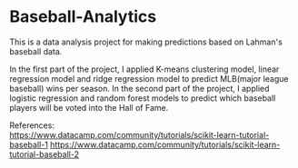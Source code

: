 # Baseball-Analytics
This is a data analysis project for making predictions based on Lahman's baseball data.<br/>

In the first part of the project, I applied K-means clustering model, linear regression model 
and ridge regression model to predict MLB(major league baseball) wins per season. In the second part 
of the project, I applied logistic regression and random forest models to predict which baseball players
will be voted into the Hall of Fame.<br/>

References:<br/>
https://www.datacamp.com/community/tutorials/scikit-learn-tutorial-baseball-1
https://www.datacamp.com/community/tutorials/scikit-learn-tutorial-baseball-2

